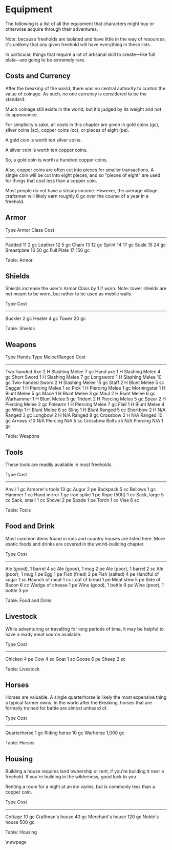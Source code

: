 # Equipment

The following is a list of all the equipment that
characters might buy or otherwise acquire through
their adventures.

Note: because freeholds are isolated and have little
in the way of resources, it's unlikely that any given
freehold will have everything in these lists.

In particular, things that require a lot of artisanal
skill to create—like full plate—are going to be
extremely rare.

## Costs and Currency

After the breaking of the world, there was no central
authority to control the value of coinage. As such, no
one currency is considered to be the standard.

Much coinage still exists in the world, but it's judged
by its weight and not its appearance.

For simplicity's sake, all costs in this chapter are
given in gold coins (gc), silver coins (sc), copper
coins (cc), or pieces of eight (pe).

A gold coin is worth ten silver coins.

A silver coin is worth ten copper coins.

So, a gold coin is worth a hundred copper coins.

Also, copper coins are often cut into pieces for smaller
transactions. A single coin will be cut into eight pieces,
and so "pieces of eight" are used for things that cost
less than a copper coin.

Most people do not have a steady income. However, the
average village craftsman will likely earn roughly
8 gc over the course of a year in a freehold.

## Armor

Type        Armor Class  Cost
----------- ------------ -----
Padded      11           2 gc
Leather     12           5 gc
Chain       13           12 gc
Splint      14           17 gc
Scale       15           24 gc
Breastplate 16           50 gc
Full Plate  17           150 gc

Table: Armor

## Shields

Shields increase the user's Armor Class by 1 if worn.
Note: tower shields are not meant to be worn, but rather
to be used as mobile walls.

Type     Cost
-------- -------
Buckler  2 gc
Heater   4 gc
Tower    20 gc

Table: Shields

## Weapons

Type              Hands  Type     Melee/Ranged Cost
----------------- ------ -------- ------------ -----
Two-handed Axe    2 H    Slashing Melee        7 gc
Hand axe          1 H    Slashing Melee        4 gc
Short Sword       1 H    Slashing Melee        7 gc
Longsword         1 H    Slashing Melee        10 gc
Two-handed Sword  2 H    Slashing Melee        15 gc
Staff             2 H    Blunt    Melee        5 sc
Dagger            1 H    Piercing Melee        1 sc
Pick              1 H    Piercing Melee        1 gc
Morningstar       1 H    Blunt    Melee        5 gc
Mace              1 H    Blunt    Melee        3 gc
Maul              2 H    Blunt    Melee        6 gc
Warhammer         1 H    Blunt    Melee        5 gc
Trident           2 H    Piercing Melee        5 gc
Spear             2 H    Piercing Melee        2 gc
Polearm           1 H    Piercing Melee        7 gc
Flail             1 H    Blunt    Melee        4 gc
Whip              1 H    Blunt    Melee        6 sc
Sling             1 H    Blunt    Ranged       5 cc
Shortbow          2 H    N/A      Ranged       3 gc
Longbow           2 H    N/A      Ranged       8 gc
Crossbow          2 H    N/A      Ranged       10 gc
Arrows x10        N/A    Piercing N/A          5 sc
Crossbow Bolts x5 N/A    Piercing N/A          1 gc

Table: Weapons

## Tools

These tools are readily available in most freeholds.

Type             Cost
---------------- ----
Anvil            1 gc
Armorer's tools  13 gc
Augur            2 pe
Backpack         5 sc
Bellows          1 gc
Hammer           1 cc
Hand mirror      1 gc
Iron spike       1 pe
Rope (50ft)      1 cc
Sack, large      5 cc
Sack, small      1 cc
Shovel           2 pe
Spade            1 pe
Torch            1 cc
Vise             6 sc

Table: Tools

## Food and Drink

Most common items found in inns and country houses are
listed here. More exotic foods and drinks are covered
in the world-building chapter.

Type                   Cost
---------------------- -----
Ale (good), 1 barrel   4 sc
Ale (good), 1 mug      2 pe
Ale (poor), 1 barrel   2 sc
Ale (poor), 1 mug      1 pe
Egg                    1 pe
Fish (fried)           2 pe
Fish (salted)          4 pe
Handful of sugar       1 sc
Haunch of meat         1 cc
Loaf of bread          1 pe
Meat stew              5 pe
Side of Bacon          6 cc
Wedge of cheese        1 pe
Wine (good), 1 bottle  9 pe
Wine (poor), 1 bottle  3 pe

Table: Food and Drink

## Livestock

While adventuring or travelling for long periods of time,
it may be helpful to have a ready meat source available.

Type          Cost
------------- ----
Chicken       4 pe
Cow           4 sc
Goat          1 sc
Goose         6 pe
Sheep         2 sc

Table: Livestock

## Horses

Horses are valuable. A single quarterhorse is likely the most
expensive thing a typical farmer owns. In the world after the
Breaking, horses that are formally trained for battle are
almost unheard of.

Type          Cost
------------- ------
Quarterhorse  1 gc
Riding horse  10 gc
Warhorse      1,000 gc

Table: Horses

## Housing

Building a house requires land ownership or rent, if you're
building it near a freehold. If you're building in the wilderness,
good luck to you.

Renting a room for a night at an inn varies, but is commonly
less than a copper coin.

Type              Cost
----------------- -----
Cottage           10 gc
Craftman's house  40 gc
Merchant's house  120 gc
Noble's house     500 gc

Table: Housing

\newpage
